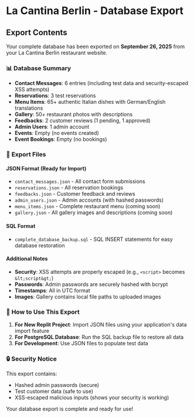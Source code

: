 # La Cantina Berlin - Database Export

## Export Contents

Your complete database has been exported on **September 26, 2025** from your La Cantina Berlin restaurant website.

### 📊 **Database Summary**
- **Contact Messages**: 6 entries (including test data and security-escaped XSS attempts)
- **Reservations**: 3 test reservations
- **Menu Items**: 65+ authentic Italian dishes with German/English translations
- **Gallery**: 50+ restaurant photos with descriptions
- **Feedbacks**: 2 customer reviews (1 pending, 1 approved)
- **Admin Users**: 1 admin account
- **Events**: Empty (no events created)
- **Event Bookings**: Empty (no bookings)

### 📁 **Export Files**

#### JSON Format (Ready for Import)
- `contact_messages.json` - All contact form submissions
- `reservations.json` - All reservation bookings
- `feedbacks.json` - Customer feedback and reviews
- `admin_users.json` - Admin accounts (with hashed passwords)
- `menu_items.json` - Complete restaurant menu (coming soon)
- `gallery.json` - All gallery images and descriptions (coming soon)

#### SQL Format
- `complete_database_backup.sql` - SQL INSERT statements for easy database restoration

#### Additional Notes
- **Security**: XSS attempts are properly escaped (e.g., `<script>` becomes `&lt;script&gt;`)
- **Passwords**: Admin passwords are securely hashed with bcrypt
- **Timestamps**: All in UTC format
- **Images**: Gallery contains local file paths to uploaded images

### 🚀 **How to Use This Export**

1. **For New Replit Project**: Import JSON files using your application's data import feature
2. **For PostgreSQL Database**: Run the SQL backup file to restore all data
3. **For Development**: Use JSON files to populate test data

### 🔒 **Security Notice**

This export contains:
- Hashed admin passwords (secure)
- Test customer data (safe to use)
- XSS-escaped malicious inputs (shows your security is working)

Your database export is complete and ready for use!